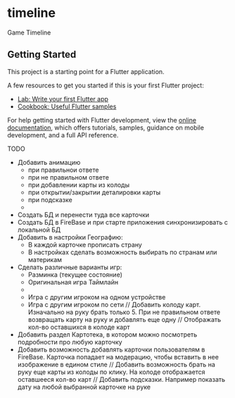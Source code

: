# timeline

Game Timeline

## Getting Started

This project is a starting point for a Flutter application.

A few resources to get you started if this is your first Flutter project:

- [Lab: Write your first Flutter app](https://docs.flutter.dev/get-started/codelab)
- [Cookbook: Useful Flutter samples](https://docs.flutter.dev/cookbook)

For help getting started with Flutter development, view the
[online documentation](https://docs.flutter.dev/), which offers tutorials,
samples, guidance on mobile development, and a full API reference.


TODO
* Добавить анимацию
  * при правильнои ответе
  * при не правильном ответе
  * при добавлении карты из колоды
  * при открытии/закрытии деталировки карты
  * при подсказке
  * 
* Создать БД и перенести туда все карточки
* Создать БД в FireBase и при старте приложения синхронизировать с локальной БД
* Добавить в настройки Географию: 
  * В каждой карточке прописать страну
  * В настройках сделать возможность выбирать по странам или материкам
* Сделать различные варианты игр:
  * Разминка (текущее состояние)
  * Оригинальная игра Таймлайн
  * 
  * Игра с другим игроком на одном устройстве
  * Игра с другим игроком по сети
// Добавить колоду карт. Изначально на руку брать только 5. При не правильном ответе возвращать карту на руку и добавлять еще одну
// Отображать кол-во оставшихся в колоде карт
* Добавить раздел Картотека, в котором можно посмотреть подробности про любую карточку
* Добавить возможность добавлять карточки пользователям в FireBase. Карточка попадает на модерацию, чтобы вставить в нее изображение в едином стиле
// Добавить возможность брать на руку еще карты из колоды по клику. На колоде отображается оставшееся кол-во карт
// Добавить подсказки. Например показать дату на любой выбранной карточке на руке